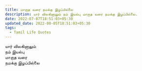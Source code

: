 ```yaml
---
title: மாறாத வரை நமக்கு இழப்பில்லை
description: யார் விலகினாலும் நம் இயல்பு மாறாத வரை நமக்கு இழப்பில்லை.
date: 2022-07-07T18:51:03+05:30
updated_date: 2022-08-05T18:51:03+05:30
tags:
  - Tamil Life Quotes
---
```


யார் விலகினாலும்  
நம் இயல்பு  
மாறாத வரை  
நமக்கு இழப்பில்லை
